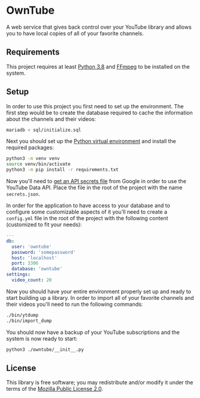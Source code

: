 # OwnTube

A web service that gives back control over your YouTube library and allows you
to have local copies of all of your favorite channels.

## Requirements

This project requires at least [Python 3.8](https://www.python.org/) and
[FFmpeg](https://ffmpeg.org/) to be installed on the system.

## Setup

In order to use this project you first need to set up the environment. The
first step would be to create the database required to cache the information
about the channels and their videos:

```bash
mariadb < sql/initialize.sql
```

Next you should set up the [Python virtual environment](https://docs.python.org/3/library/venv.html)
and install the required packages:

```bash
python3 -m venv venv
source venv/bin/activate
python3 -m pip install -r requirements.txt
```

Now you'll need to [get an API secrets file](https://developers.google.com/youtube/v3/quickstart/python#step_1_set_up_your_project_and_credentials)
from Google in order to use the  YouTube Data API. Place the file in the root
of the project with the name `secrets.json`.

In order for the application to have access to your database and to configure
some customizable aspects of it you'll need to create a `config.yml` file in
the root of the project with the following content (customized to fit your
needs):

```yaml
---
db:
  user: 'owntube'
  password: 'somepassword'
  host: 'localhost'
  port: 3306
  database: 'owntube'
settings:
  video_count: 20
```

Now you should have your entire environment properly set up and ready to start
building up a library. In order to import all of your favorite channels and
their videos you'll need to run the following commands:

```bash
./bin/ytdump
./bin/import_dump
```

You should now have a backup of your YouTube subscriptions and the system is
now ready to start:

```bash
python3 ./owntube/__init__.py
```

## License

This library is free software; you may redistribute and/or modify it under the
terms of the [Mozilla Public License 2.0](https://www.mozilla.org/en-US/MPL/2.0/).
